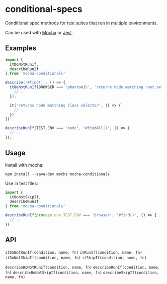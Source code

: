 # conditional-specs

Conditional spec methods for test suites that run in multiple environments.

Can be used with [Mocha](https://mochajs.org/) or [Jest](https://facebook.github.io/jest/).

## Examples

```js
import {
  itDoNotRunIf,
  describeRunIf
} from 'mocha-conditionals'

describe('#find()', () => {
  itDoNotRunIf(BROWSER === 'phantomJS', 'returns node matching :not selector', () => {
    // ..
  });

  it('returns node matching class selector', () => {
    // ..
  })
})

describeRunIf(TEST_ENV === "node", "#findAll()", () => {
  // ..
});
```
## Usage

Install with mocha:

```
npm install --save-dev mocha mocha-conditionals
```

Use in test files:

```js
import {
  itDoNotSkipIf,
  describeRunIf
} from 'mocha-conditionals'

describeRunIf(process.env.TEST_ENV === 'browser', '#find()', () => {
  // ..
})
```

## API

`itDoNotRunIf(condition, name, fn)`
`itRunIf(condition, name, fn)`
`itDoNotSkipIf(condition, name, fn)`
`itSkipIf(condition, name, fn)`

`describeDoNotRunIf(condition, name, fn)`
`describeRunIf(condition, name, fn)`
`describeDoNotSkipIf(condition, name, fn)`
`describeSkipIf(condition, name, fn)`
